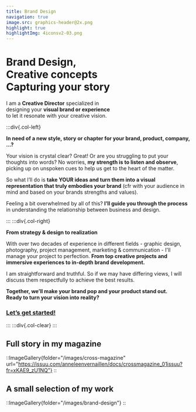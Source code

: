 ```yaml
---
title: Brand Design
navigation: true
image.src: graphics-header@2x.png
highlight: true
highlightImg: 4iconsv2-03.png
---
```


# Brand Design,<br>Creative concepts<br>Capturing your story

I am a **Creative Director** specialized in 
<br>designing your **visual brand or experience**
<br>to let it resonate with your creative vision.

:::div{.col-left}

**In need of a new style, story or chapter for your brand, product, company, ...?**

Your vision is crystal clear? Great! Or are you struggling to put your thoughts into words? No worries, **my strength is to listen and observe**, picking up on unspoken cues to help us get to the heart of the matter. 

So what I’ll do is **take YOUR ideas and turn them into a visual representation that 
truly embodies your brand** (cfr with your audience in mind and based on your brands strengths and values). 

Feeling a bit overwhelmed by all of this? **I’ll guide you through the process** in understanding the relationship between business and design. 

:::
:::div{.col-right}

**From strategy & design to realization**

With over two decades of experience in different fields - graphic design, photography, project management, marketing & communication - I'll manage your project to perfection. **From top creative projects and immersive experiences to in-depth brand development.**  

I am straightforward and truthful. So if we may have differing views, I will discuss them respectfully to achieve the best results. 

**Together, we’ll make your brand pop and your product stand out.
<br>Ready to turn your vision into reality?** 

### <a href="mailto:hello@anneleenvernaillen.com">Let’s get started!</a>

:::
:::div{.col-clear}
:::

## Full story in my magazine

::ImageGallery{folder="/images/cross-magazine" url="https://issuu.com/anneleenvernaillen/docs/crossmagazine_01issuu?fr=xKAE9_zU1NQ"}
::

## A small selection of my work

::ImageGallery{folder="/images/brand-design"}
::

